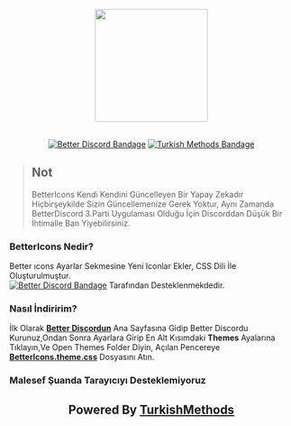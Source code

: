 <div align="center">
    
[<img src="https://avatars.githubusercontent.com/u/59420445" width="200">](http://pushjs.org)
<br/><br/>
 

[![Better Discord Bandage](https://img.shields.io/badge/Better-Discord-brightgreen)](https://betterdiscord.net/)
[![Turkish Methods Bandage](https://img.shields.io/badge/Turkish-Methods-red)](https://discord.gg/bvFw4YBEAE)

</div>

> ## Not
>BetterIcons Kendi Kendini Güncelleyen Bir Yapay Zekadır Hiçbirşeykilde Sizin Güncellemenize Gerek Yoktur, Aynı Zamanda BetterDiscord 3.Parti Uygulaması Olduğu İçin Discorddan Düşük Bir İhtimalle Ban Yiyebilirsiniz.

### BetterIcons Nedir? ###

Better ıcons Ayarlar Sekmesine Yeni Iconlar Ekler,
CSS Dili İle Oluşturulmuştur.<br>
[![Better Discord Bandage](https://img.shields.io/badge/Better-Discord-brightgreen)](https://betterdiscord.net/) Tarafından Desteklenmekdedir.

### Nasıl İndiririm? ###
İlk Olarak **[Better Discordun](https://betterdiscord.net/)** Ana Sayfasına Gidip Better Discordu Kurunuz,Ondan Sonra Ayarlara
Girip En Alt Kısımdaki **Themes** Ayalarına Tıklayın,Ve Open Themes Folder Diyin,
Açılan Pencereye **[BetterIcons.theme.css](https://)** Dosyasını Atın.

### Malesef Şuanda Tarayıcıyı Desteklemiyoruz

<div align="center">
<h2> Powered By <a href="https://turkishmethods.web.tr">TurkishMethods</a></h2>

</div>
